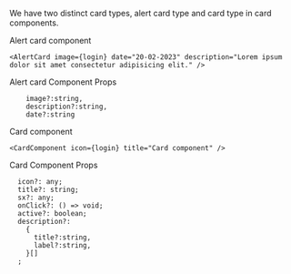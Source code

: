 We have two distinct card types, alert card type and card type in card components.

Alert card component
```
<AlertCard image={login} date="20-02-2023" description="Lorem ipsum dolor sit amet consectetur adipisicing elit." />
``` 
Alert card Component Props
```
    image?:string,
    description?:string,
    date?:string
```
Card component
```
<CardComponent icon={login} title="Card component" />
```
Card Component Props
```
  icon?: any;
  title?: string;
  sx?: any;
  onClick?: () => void;
  active?: boolean;
  description?: 
    {
      title?:string,
      label?:string,
    }[]
  ;

```
